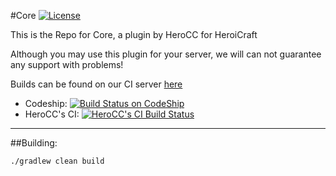 #Core [![License](https://img.shields.io/badge/License-LGPLv2.1-blue.svg?style=flat-square)](https://github.com/HeroiCraft/Core/blob/master/LICENSE.md) 

This is the Repo for Core, a plugin by HeroCC for HeroiCraft

Although you may use this plugin for your server, we will can not guarantee any support with problems! 

Builds can be found on our CI server [here](http://ci.herocc.com/job/Core/)

* Codeship: [![Build Status on CodeShip](https://img.shields.io/codeship/0e8eae70-6a51-0133-d9e6-62b058ef9788/master.svg?style=flat-square)](https://codeship.com/projects/114838) 
* HeroCC's CI: [![HeroCC's CI Build Status](https://img.shields.io/jenkins/s/http/ci.herocc.com/core.svg?style=flat-square)](http://ci.herocc.com/job/Core/)

---

##Building:

    ./gradlew clean build

